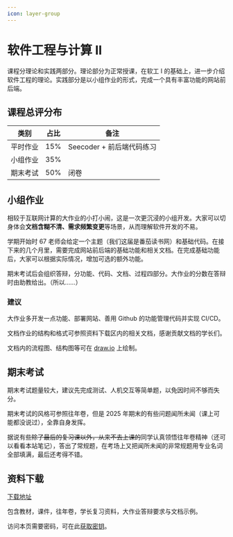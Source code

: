 ```yaml
---
icon: layer-group
---
```


# 软件工程与计算 II

课程分理论和实践两部分。理论部分为正常授课，在软工 I 的基础上，进一步介绍软件工程的理论。实践部分是以小组作业的形式，完成一个具有丰富功能的网站前后端。

## 课程总评分布

| 类别   | 占比  | 备注                 |
| ---- | --- | ------------------ |
| 平时作业 | 15% | Seecoder + 前后端代码练习 |
| 小组作业 | 35% |                    |
| 期末考试 | 50% | 闭卷                 |

## 小组作业

相较于互联网计算的大作业的小打小闹，这是一次更沉浸的小组开发。大家可以切身体会**文档含糊不清、需求频繁变更**等场景，从而理解软件开发的不易。

学期开始时 67 老师会给定一个主题（我们这届是番茄读书网）和基础代码。在接下来的几个月里，需要完成网站前后端的基础功能和相关文档。在完成基础功能后，大家可以根据实际情况，增加可选的额外功能。

期末考试后会组织答辩，分功能、代码、文档、过程四部分。大作业的分数在答辩时由助教给出。（所以……）

### 建议

大作业多开发一点功能、部署网站、善用 Github 的功能管理代码并实现 CI/CD。

文档作业的结构和格式可参照资料下载区内的相关文档，感谢贡献文档的学长们。

文档内的流程图、结构图等可在 [draw.io](https://draw.io) 上绘制。

## 期末考试

期末考试题量较大，建议先完成测试、人机交互等简单题，以免因时间不够而失分。

期末考试的风格可参照往年卷，但是 2025 年期末的有些问题闻所未闻（课上可能都没说过），全靠自身发挥。

据说有些~~除了最后的复习课以外，从来不去上课的~~同学认真领悟往年卷精神（还可以看看本站笔记），答出了常规题，在考场上又把闻所未闻的非常规题用专业名词全部填满，最后还考得不错。

## 资料下载

[下载地址](https://cos.tg/se2)

包含教材，课件，往年卷，学长复习资料，大作业答辩要求与文档示例。

访问本页需要密码，可在此[获取密钥](../../instructions/get_password.md)。
